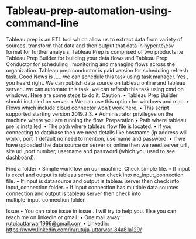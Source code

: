 # Tableau-prep-automation-using-command-line

Tableau prep is an ETL tool which allow us to extract data from variety of  sources, transform that data and then output that data in hyper\.te\csv format for further analysis.
 Tableau Prep is comprised of two products  i.e Tableau Prep Builder for building your data flows and Tableau Prep Conductor for scheduling , monitoring and managing flows across the organization.
Tableau prep conductor is paid version for scheduling refresh task. Good News is ….. we can schedule this task using task manager. Yes , you heard right. 
We can publish data source on tableau online and tableau server . we can  automate this task ,we can refresh this task using cmd on  windows. Here are some steps to do it.
Caution:
•	Tableau Prep Builder should  installed on server.
•	We can use this option for windows and mac.
•	Flows which include cloud connector won’t work  here.
•	This script supported starting version 2019.2.3.
•	Administrator privileges on the machine where you are running the flow.
 Preparation
•	Path where tableau pre is installed.
•	The path where tableau flow file is located.
•	If  you connecting to database then we need details like hostname (ip address will work), port if default no need to mention, username and password.
•	If we have uploaded the data source on server or online then we need server url , site url ,port number, username and password (which you used to see dashboard).

Find a folder
•	Simple workflow on our machine. Check simple file.
•	If input is excel and output is tableau server then check into no_input_connection  file.
•	If input is datasource and output is tableau server then check into input_connection folder.
•	If input connection has multiple data sources connection and output is tableau server then check into multiple_input_connection folder.

Issue
•	You can raise issue in issue . I  will try to help you. Else you can reach me on linkedin or gmail.
•	One mail away : rutujauttarwar1996@gmail.com
•	Linkedin: https://www.linkedin.com/in/rutuja-uttarwar-84a81a129/

